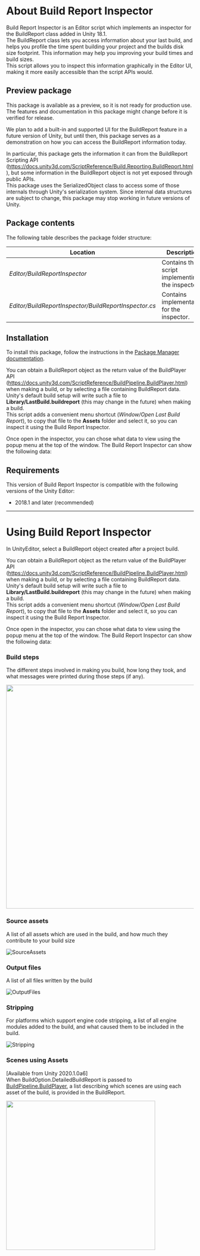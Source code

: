 # About Build Report Inspector


Build Report Inspector is an Editor script which implements an inspector for the BuildReport class added in Unity 18.1.  
The BuildReport class lets you access information about your last build, and helps you profile the time spent building your project and the builds disk size footprint. This information may help you improving your build times and build sizes.  
This script allows you to inspect this information graphically in the Editor UI, making it more easily accessible than the script APIs would.

## Preview package
This package is available as a preview, so it is not ready for production use. The features and documentation in this package might change before it is verified for release.

We plan to add a built-in and supported UI for the BuildReport feature in a future version of Unity, but until then, this package serves as a demonstration on how you can access the BuildReport information today.

In particular, this package gets the information it can from the BuildReport Scripting API (https://docs.unity3d.com/ScriptReference/Build.Reporting.BuildReport.html), but some information in the BuildReport object is not yet exposed through public APIs.  
This package uses the SerializedObject class to access some of those internals through Unity's serialization system. Since internal data structures are subject to change, this package may stop working in future versions of Unity.


## Package contents

The following table describes the package folder structure:

|**Location**|**Description**|
|---|---|
|*Editor/BuildReportInspector*|Contains the script implementing the inspector.|
|*Editor/BuildReportInspector/BuildReportInspector.cs*|Contains implementation for the inspector.|

<a name="Installation"></a>

## Installation

To install this package, follow the instructions in the [Package Manager documentation](https://docs.unity3d.com/Manual/upm-ui-install.html).

You can obtain a BuildReport object as the return value of the BuildPlayer API (https://docs.unity3d.com/ScriptReference/BuildPipeline.BuildPlayer.html) when making a build, or by selecting a file containing BuildReport data.  
Unity's default build setup will write such a file to **Library/LastBuild.buildreport** (this may change in the future) when making a build.  
This script adds a convenient menu shortcut (_Window/Open Last Build Report_), to copy that file to the **Assets** folder and select it, so you can inspect it using the Build Report Inspector.

Once open in the inspector, you can chose what data to view using the popup menu at the top of the window. The Build Report Inspector can show the following data:



## Requirements

This version of Build Report Inspector is compatible with the following versions of the Unity Editor:

* 2018.1 and later (recommended)


---

<a name="UsingBuildReportInspector"></a>

# Using Build Report Inspector

In UnityEditor, select a BuildReport object created after a project build.

You can obtain a BuildReport object as the return value of the BuildPlayer API (https://docs.unity3d.com/ScriptReference/BuildPipeline.BuildPlayer.html) when making a build, or by selecting a file containing BuildReport data.  
Unity's default build setup will write such a file to **Library/LastBuild.buildreport** (this may change in the future) when making a build.  
This script adds a convenient menu shortcut (_Window/Open Last Build Report_), to copy that file to the **Assets** folder and select it, so you can inspect it using the Build Report Inspector.

Once open in the inspector, you can chose what data to view using the popup menu at the top of the window. The Build Report Inspector can show the following data:


<a name="BuildSteps"></a>
### Build steps
The different steps involved in making you build, how long they took, and what messages were printed during those steps (if any).  

<img src="images/BuildSteps.jpg" width="600">

<a name="SourceAssets"></a>
### Source assets
A list of all assets which are used in the build, and how much they contribute to your build size  

![SourceAssets](images/SourceAssets.jpg)

<a name="OutputFiles"></a>
### Output files
A list of all files written by the build  

![OutputFiles](images/OutputFiles.jpg)

<a name="Stripping"></a>
### Stripping
For platforms which support engine code stripping, a list of all engine modules added to the build, and what caused them to be included in the build.  

![Stripping](images/Stripping.jpg)

<a name="ScenesUsingAssets"></a>
### Scenes using Assets
[Available from Unity 2020.1.0a6]  
When BuildOption.DetailedBuildReport is passed to [BuildPipeline.BuildPlayer](https://docs.unity3d.com/ScriptReference/BuildPipeline.BuildPlayer.html), a list describing which scenes are using each asset of the build, is provided in the BuildReport.

<img src="images/ScenesUsingAssets.jpg" width="400">
